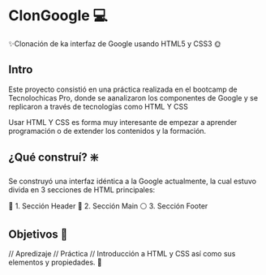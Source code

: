 # ClonGoogle ‍💻
✨Clonación de ka interfaz de Google usando HTML5 y CSS3 🌞
## Intro
Este proyecto consistió en una práctica realizada en el bootcamp de Tecnolochicas Pro, donde se aanalizaron los componentes de Google y se replicaron a través de tecnologías como HTML Y CSS

Usar HTML Y CSS es forma muy interesante de empezar a aprender programación o de extender los contenidos y la formación.

## ¿Qué construí? ❇️
Se construyó una interfaz idéntica a la Google actualmente, la cual estuvo divida en 3 secciones de HTML principales: 

 🔴 1. Sección Header
 🔵 2. Sección Main
 ⚪ 3. Sección Footer
   
## Objetivos  🚀
// Apredizaje // Práctica // Introducción a HTML y CSS así como sus elementos y propiedades. 🌌
